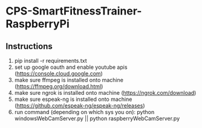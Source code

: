 # CPS-SmartFitnessTrainer-RaspberryPi

## Instructions
1. pip install -r requirements.txt
2. set up google oauth and enable youtube apis (https://console.cloud.google.com)
3. make sure ffmpeg is installed onto machine (https://ffmpeg.org/download.html)
4. make sure ngrok is installed onto machine (https://ngrok.com/download)
5. make sure espeak-ng is installed onto machine (https://github.com/espeak-ng/espeak-ng/releases)
6. run command (depending on which sys you on): python windowsWebCamServer.py || python raspberryWebCamServer.py